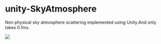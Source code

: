 # unity-SkyAtmosphere
Non physical sky atmosphere scattering implemented using Unity.And only takes 0.1ms.

![](https://pic.imgdb.cn/item/66a7159ad9c307b7e9c1d08e.png)
